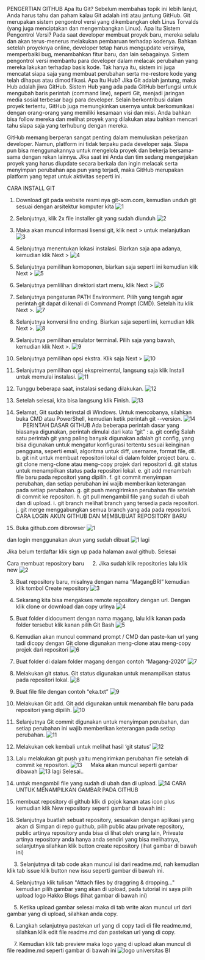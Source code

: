 PENGERTIAN GITHUB
Apa Itu Git?
Sebelum membahas topik ini lebih lanjut, Anda harus tahu dan paham kalau Git adalah inti atau jantung GitHub. Git merupakan sistem pengontrol versi yang dikembangkan oleh Linus Torvalds (yang juga menciptakan dan mengembangkan Linux).
Apa Itu Sistem Pengontrol Versi?
Pada saat developer membuat proyek baru, mereka selalu dan akan terus-menerus melakukan pembaruan terhadap kodenya. Bahkan setelah proyeknya online, developer tetap harus mengupdate versinya, memperbaiki bug, menambahkan fitur baru, dan lain sebagainya.
Sistem pengontrol versi membantu para developer dalam melacak perubahan yang mereka lakukan terhadap basis kode. Tak hanya itu, sistem ini juga mencatat siapa saja yang membuat perubahan serta me-restore kode yang telah dihapus atau dimodifikasi.
Apa Itu Hub?
Jika Git adalah jantung, maka Hub adalah jiwa GitHub. Sistem Hub yang ada pada GitHub berfungsi untuk mengubah baris perintah (command line), seperti Git, menjadi jaringan media sosial terbesar bagi para developer.
Selain berkontribusi dalam proyek tertentu, GitHub juga memungkinkan usernya untuk berkomunikasi dengan orang-orang yang memiliki kesamaan visi dan misi. Anda bahkan bisa follow mereka dan melihat proyek yang dilakukan atau bahkan mencari tahu siapa saja yang terhubung dengan mereka.

GitHub memang berperan sangat penting dalam memuluskan pekerjaan developer. Namun, platform ini tidak terpaku pada developer saja. Siapa pun bisa menggunakannya untuk mengelola proyek dan bekerja bersama-sama dengan rekan lainnya.
Jika saat ini Anda dan tim sedang mengerjakan proyek yang harus diupdate secara berkala dan ingin melacak serta menyimpan perubahan apa pun yang terjadi, maka GitHub merupakan platform yang tepat untuk aktivitas seperti ini.
 
CARA INSTALL GIT
1.	Download git pada website resmi nya git-scm.com, kemudian unduh git sesuai dengan arsitektur komputer kita
![1](https://user-images.githubusercontent.com/61961641/76599661-0c783580-6538-11ea-9407-7bc4113bfcc0.png)
2.	Selanjutnya, klik 2x file installer git yang sudah diunduh
![2](https://user-images.githubusercontent.com/61961641/76599685-139f4380-6538-11ea-9941-ab6782a418b1.jpg)
3.	Maka akan muncul informasi lisensi git, klik next > untuk melanjutkan
![3](https://user-images.githubusercontent.com/61961641/76599710-20239c00-6538-11ea-8f7d-b60a75dbe7d3.jpg)
4.	Selanjutnya menentukan lokasi instalasi. Biarkan saja apa adanya, kemudian klik Next >
![4](https://user-images.githubusercontent.com/61961641/76599714-2154c900-6538-11ea-936d-6d8614e7c5b6.jpg)
5.	Selanjutnya pemilihan komoponen, biarkan saja seperti ini kemudian klik Next >
![5](https://user-images.githubusercontent.com/61961641/76599716-21ed5f80-6538-11ea-9586-39de5dbb536d.jpg)

6.	Selanjutnya pemlilihan direktori start menu, klik Next >
![6](https://user-images.githubusercontent.com/61961641/76599718-21ed5f80-6538-11ea-8315-1f1edb59eacb.jpg)

7.	Selanjutnya pengaturan PATH Environment. Pilih yang tengah agar perintah git dapat di kenali di Command Prompt (CMD). Setelah itu klik Next >.
![7](https://user-images.githubusercontent.com/61961641/76599721-2285f600-6538-11ea-9682-fa2ebd3f4703.jpg)

8.	Selanjutnya konversi line ending. Biarkan saja seperti ini, kemudian klik Next >.
![8](https://user-images.githubusercontent.com/61961641/76599722-231e8c80-6538-11ea-9939-4d7584dbb5cf.jpg)

9.	Selanjutnya pemilihan emulator terminal. Pilih saja yang bawah, kemudian klik Next >.
![9](https://user-images.githubusercontent.com/61961641/76599732-274aaa00-6538-11ea-9fbb-b7788a619bbc.jpg)

10.	Selanjutnya pemilihan opsi ekstra. Klik saja Next >
![10](https://user-images.githubusercontent.com/61961641/76599736-29ad0400-6538-11ea-82d0-295c1ca5be29.jpg)

11.	Selanjutnya pemilihan opsi ekspreimental, langsung saja klik Install untuk memulai instalasi.
![11](https://user-images.githubusercontent.com/61961641/76599737-2a459a80-6538-11ea-82d3-a134e219c971.jpg)

12.	Tunggu beberapa saat, instalasi sedang dilakukan.
![12](https://user-images.githubusercontent.com/61961641/76599754-303b7b80-6538-11ea-99ec-892c0dcad781.jpg)

13.	Setelah selesai, kita bisa langsung klik Finish.
![13](https://user-images.githubusercontent.com/61961641/76599760-316ca880-6538-11ea-96f2-c6514f487fa1.jpg)

14.	Selamat, Git sudah terinstal di Windows. Untuk mencobanya, silahkan buka CMD atau PowerShell, kemudian ketik perintah git --version.
![14](https://user-images.githubusercontent.com/61961641/76599761-32053f00-6538-11ea-8eb4-817b57da46b2.png)  
 
PERINTAH DASAR GITHUB
Ada beberapa perintah dasar yang biasanya digunakan, perintah dimulai dari kata “git” :
a.	git config
Salah satu perintah git yang paling banyak digunakan adalah git config, yang bisa digunakan untuk mengatur konfigurasi tertentu sesuai keinginan pengguna, seperti email, algoritma untuk diff, username, format file, dll. 
b.	git init
untuk membuat repositori lokal di dalam folder project baru.
c.	git clone
meng-clone atau meng-copy projek dari repositori
d.	git status
untuk menampilkan status pada repositori lokal.
e.	git add
menambah file baru pada repositori yang dipilih.
f.	git commit
menyimpan perubahan, dan setiap perubahan ini wajib memberikan keterangan pada setiap perubahan.
g.	git push
mengirimkan perubahan file setelah di commit ke repositori.
h.	git pull
mengambil file yang sudah di ubah dan di upload.
i.	git branch
melihat branch yang tersedia pada repositori.
j.	git merge
menggabungkan semua branch yang ada pada repositori.
 
CARA LOGIN AKUN GITHUB DAN MEMBUBUAT REPOSITORY BARU
1.	Buka github.com dibrowser
![1](https://user-images.githubusercontent.com/61961641/76600609-d3d95b80-6539-11ea-8a5b-de18ae3245cd.jpg)

dan login menggunakan akun yang sudah dibuat
![1 lagi](https://user-images.githubusercontent.com/61961641/76600599-d045d480-6539-11ea-9e1d-59ea1a7a8ffd.png)

Jika belum terdaftar klik sign up pada halaman awal github. Selesai

Cara membuat repository baru
 
2.	Jika sudah klik repositories lalu klik new
![2](https://user-images.githubusercontent.com/61961641/76600616-d63bb580-6539-11ea-9ec7-c0d8da69a0d2.png)

3.	Buat repository baru, misalnya dengan nama “MagangBRI” kemudian klik tombol Create repository
![3](https://user-images.githubusercontent.com/61961641/76600619-d936a600-6539-11ea-816e-d25ca6314c9e.png)

4.	Sekarang kita bisa mengakses remote repository dengan url. Dengan klik clone or download dan copy urlnya
![4](https://user-images.githubusercontent.com/61961641/76600622-da67d300-6539-11ea-8de6-0b348dbc226c.png)
 
5.	Buat folder didocument dengan nama magang, lalu klik kanan pada folder tersebut klik kanan pilih Git Bash
![5](https://user-images.githubusercontent.com/61961641/76600627-dcca2d00-6539-11ea-9a6d-56029b0e40ca.png)

6.	Kemudian akan muncul command prompt / CMD dan paste-kan url yang tadi dicopy dengan Git clone digunakan meng-clone atau meng-copy projek dari repositori
![6](https://user-images.githubusercontent.com/61961641/76600631-ddfb5a00-6539-11ea-98ad-f9abd1a03bdb.png)

7.	Buat folder di dalam folder magang dengan contoh “Magang-2020”
![7](https://user-images.githubusercontent.com/61961641/76600634-de93f080-6539-11ea-9fba-28fcde6c8f80.png)

8.	Melakukan git status. Git status digunakan untuk menampilkan status pada repositori lokal.
![8](https://user-images.githubusercontent.com/61961641/76600639-dfc51d80-6539-11ea-88e7-045bbd3269d1.png)
 
9.	Buat file file dengan contoh “eka.txt”
![9](https://user-images.githubusercontent.com/61961641/76600642-e05db400-6539-11ea-8552-044087d55558.png)

10.	Melakukan Git add. Git add digunakan untuk menambah file baru pada repositori yang dipilih.
![10](https://user-images.githubusercontent.com/61961641/76600643-e2277780-6539-11ea-8660-bcce54334ecf.png)

11.	Selanjutnya Git commit digunakan untuk menyimpan perubahan, dan setiap perubahan ini wajib memberikan keterangan pada setiap perubahan.
![11](https://user-images.githubusercontent.com/61961641/76600645-e358a480-6539-11ea-9dd1-4fd9dac3d678.png)

12.	Melakukan cek kembali untuk melihat hasil ‘git status’
![12](https://user-images.githubusercontent.com/61961641/76600646-e3f13b00-6539-11ea-8489-5ed13dc69a8e.png)

13.	Lalu melakukan git push yaitu mengirimkan perubahan file setelah di commit ke repositori.
![13](https://user-images.githubusercontent.com/61961641/76600651-e5bafe80-6539-11ea-8888-4749da20b86b.png)
 
Maka akan muncul seperti gambar dibawah
![13 lagi](https://user-images.githubusercontent.com/61961641/76600648-e489d180-6539-11ea-8cc1-5a85b2efd7fe.png)
Selesai..

14.	untuk mengambil file yang sudah di ubah dan di upload.
![14](https://user-images.githubusercontent.com/61961641/76600653-e6539500-6539-11ea-9a5a-c1380595c5f6.png) 
CARA UNTUK MENAMPILKAN GAMBAR PADA GITHUB
1.	membuat repository di github klik di pojok kanan atas icon plus kemudian klik New repository seperti gambar di bawah ini :
 
2.	Selanjutnya buatlah sebuat repository, sesuaikan dengan aplikasi yang akan di Simpan di repo guithub, pilih public atau private repository, public artinya repository anda bisa di lihat oleh orang lain, Priveate artinya repository anda hanya anda sendiri yang bisa melihatnya, selanjutnya silahkan klik button create repository (ihat gambar di bawah ini)
 

 
3.	Selanjutnya di tab code akan muncul isi dari readme.md, nah kemudian klik tab issue klik button new issu seperti gambar di bawah ini.
 

4.	Selanjutnya klik tulisan "Attach files by draggring & dropping..." kemudian pilih gambar yang akan di upload, pada tutorial ini saya pilih upload logo Hakko Blogs (lihat gambar di bawah ini)
 

 
5.	Ketika upload gambar selesai maka di tab write akan muncul url dari gambar yang di upload, silahkan anda copy.

 
6.	Langkah selanjutnya pastekan url yang di copy tadi di file readme.md, silahkan klik edit file readme.md dan pastekan url yang di copy.

 
 
7.	Kemudian klik tab preview maka logo yang di upload akan muncul di file readme.md seperti gambar di bawah ini
![logo universitas BI](https://user-images.githubusercontent.com/61961641/76585546-39652200-6511-11ea-8232-ded028b1a7e3.png)
 
